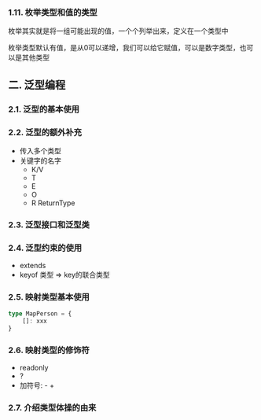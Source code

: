 ### 1.11. 枚举类型和值的类型
枚举其实就是将一组可能出现的值，一个个列举出来，定义在一个类型中

枚举类型默认有值，是从0可以递增，我们可以给它赋值，可以是数字类型，也可以是其他类型




## 二. 泛型编程

### 2.1. 泛型的基本使用





### 2.2. 泛型的额外补充

* 传入多个类型
* 关键字的名字
  * K/V
  * T
  * E
  * O
  * R ReturnType





### 2.3. 泛型接口和泛型类







### 2.4. 泛型约束的使用

* extends
* keyof 类型 => key的联合类型





### 2.5. 映射类型基本使用

```ts
type MapPerson = {
    []: xxx
}
```





### 2.6. 映射类型的修饰符

* readonly
* ?
* 加符号: - +





### 2.7. 介绍类型体操的由来



